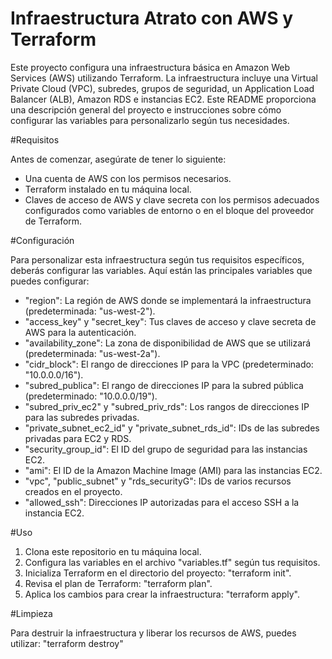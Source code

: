 # Infraestructura Atrato con AWS y Terraform

Este proyecto configura una infraestructura básica en Amazon Web Services (AWS) utilizando Terraform. La infraestructura incluye una Virtual Private Cloud (VPC), subredes, grupos de seguridad, un Application Load Balancer (ALB), Amazon RDS e instancias EC2. Este README proporciona una descripción general del proyecto e instrucciones sobre cómo configurar las variables para personalizarlo según tus necesidades.

#Requisitos

Antes de comenzar, asegúrate de tener lo siguiente:

- Una cuenta de AWS con los permisos necesarios.
- Terraform instalado en tu máquina local.
- Claves de acceso de AWS y clave secreta con los permisos adecuados configurados como variables de entorno o en el bloque del proveedor de Terraform.

#Configuración

Para personalizar esta infraestructura según tus requisitos específicos, deberás configurar las variables. Aquí están las principales variables que puedes configurar:

- "region": La región de AWS donde se implementará la infraestructura (predeterminada: "us-west-2").
- "access_key" y "secret_key": Tus claves de acceso y clave secreta de AWS para la autenticación.
- "availability_zone": La zona de disponibilidad de AWS que se utilizará (predeterminada: "us-west-2a").
- "cidr_block": El rango de direcciones IP para la VPC (predeterminado: "10.0.0.0/16").
- "subred_publica": El rango de direcciones IP para la subred pública (predeterminado: "10.0.0.0/19").
- "subred_priv_ec2" y "subred_priv_rds": Los rangos de direcciones IP para las subredes privadas.
- "private_subnet_ec2_id" y "private_subnet_rds_id": IDs de las subredes privadas para EC2 y RDS.
- "security_group_id": El ID del grupo de seguridad para las instancias EC2.
- "ami": El ID de la Amazon Machine Image (AMI) para las instancias EC2.
- "vpc", "public_subnet" y "rds_securityG": IDs de varios recursos creados en el proyecto.
- "allowed_ssh": Direcciones IP autorizadas para el acceso SSH a la instancia EC2.

#Uso

1. Clona este repositorio en tu máquina local.
2. Configura las variables en el archivo "variables.tf" según tus requisitos.
3. Inicializa Terraform en el directorio del proyecto: "terraform init".
4. Revisa el plan de Terraform: "terraform plan".
5. Aplica los cambios para crear la infraestructura: "terraform apply".

#Limpieza

Para destruir la infraestructura y liberar los recursos de AWS, puedes utilizar:
"terraform destroy"